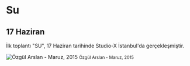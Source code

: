 Su
==

17 Haziran
----------

İlk toplantı "SU", 17 Haziran tarihinde Studio-X İstanbul'da gerçekleşmiştir.

![Özgül Arslan - Maruz, 2015](assets/images/ozgul-arslan-maruz.jpg "Özgül Arslan - Maruz, 2015")
<small>Özgül Arslan - Maruz, 2015</small>
